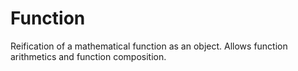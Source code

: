 # Function
Reification of a mathematical function as an object. Allows  function arithmetics and function composition.
